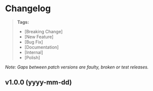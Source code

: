 # Changelog

> **Tags:**
>
> - [Breaking Change]
> - [New Feature]
> - [Bug Fix]
> - [Documentation]
> - [Internal]
> - [Polish]

_Note: Gaps between patch versions are faulty, broken or test releases._

## v1.0.0 (yyyy-mm-dd)
